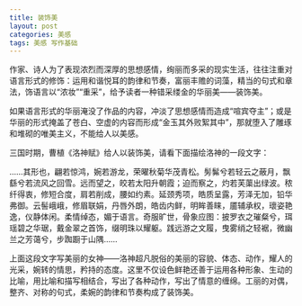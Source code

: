 ```yaml
---
title: 装饰美
layout: post
categories: 美感
tags: 美感 写作基础
---
```


作家、诗人为了表现浓烈而深厚的思想感情，绚丽而多采的现实生活，往往注重对语言形式的修饰：运用和谐悦耳的韵律和节奏，富丽丰赡的词藻，精当的句式和章法，饰语言以“浓妆”“重采”，给予读者一种错采缕金的华丽美——装饰美。

如果语言形式的华丽淹没了作品的内容，冲淡了思想感情而造成“喧宾夺主”；或是华丽的形式掩盖了苍白、空虚的内容而形成“金玉其外败絮其中”，那就堕入了雕琢和堆砌的唯美主义，不能给人以美感。

三国时期，曹植《洛神赋》给人以装饰美，请看下面描绘洛神的一段文字：

……其形也，翩若惊鸿，婉若游龙，荣曜秋菊华茂青松。髣髴兮若轻云之蔽月，飘繇兮若流风之回雪。远而望之，皎若太阳升朝霞；迫而察之，灼若芙蕖出绿波。秾纤得衷，修短合度，肩若削成，腰如约素。延颈秀项，皓质呈露，芳泽无加，铅华弗御。云髻峨峨，修眉联娟，丹唇外朗，皓齿内鲜，明眸善睐，靥辅承权，瓌姿艳逸，仪静体闲。柔情绰态，媚于语言。奇服旷世，骨象应图：披罗衣之璀粲兮，珥瑶碧之华琚，戴金翠之首饰，缀明珠以耀躯。践远游之文履，曳雾绡之轻裾，微幽兰之芳蔼兮，步踟蹰于山隅……

上面这段文字写美丽的女神——洛神超凡脱俗的美丽的容貌、体态、动作，耀人的光采，婉转的情思，矜持的态度。这里不仅设色鲜艳还善于运用各种形象、生动的比喻，用比喻和描写相结合，写出了各种动作，写出了情意的缠绵。工丽的对偶，整齐、对称的句式，柔婉的韵律和节奏构成了装饰美。 